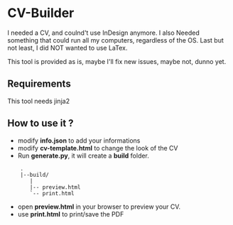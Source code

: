 # CV-Builder

I needed a CV, and coulnd't use InDesign anymore.
I also Needed something that could run all my computers, regardless of the OS.
Last but not least, I did NOT wanted to use LaTex.

This tool is provided as is, maybe I'll fix new issues, maybe not, dunno yet.

## Requirements

This tool needs jinja2

## How to use it ?

- modify **info.json** to add your informations
- modify **cv-template.html** to change the look of the CV
- Run **generate.py**, it will create a **build** folder.

```
    .
    |--build/
       |
       |-- preview.html
       `-- print.html
```

- open **preview.html** in your browser to preview your CV.
- use **print.html** to print/save the PDF

